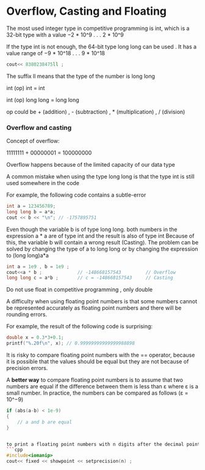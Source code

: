 # Overflow, Casting and Floating

The most used integer type in competitive programming is int, which is a 32-bit type with a value −2 * 10^9 . . . 2 * 10^9

If the type int is not enough, the 64-bit type long long can be used . It has a value range of −9 * 10^18 . . . 9 * 10^18
```cpp
cout<< 8380238475ll ;
```
The suffix ll means that the type of the number is long long

int (op) int = int 

int (op) long long = long long

op could be + (addition) , - (subtraction) , * (multiplication) , / (division)

### Overflow and casting

Concept of overflow:

11111111 + 00000001 = 100000000

Overflow happens because of the limited capacity of our data type


A common mistake when using the type long long is that the type int is still used somewhere in the code

For example, the following code contains a subtle-error
```cpp
int a = 123456789;
long long b = a*a;
cout << b << "\n"; // -1757895751
```
Even though the variable b is of type long long.
both numbers in the expression a * a are of type int and the result is also of type int 
Because of this, the variable b will contain a wrong result (Casting).
The problem can be solved by changing the type of a to long long or by changing the expression to (long long)a*a
```cpp
int a = 1e9 , b = 1e9 ;
cout<<a * b ;             // -148668157543         // Overflow 
long long c = a*b ;       // c = -148668157543     // Casting
```

Do not use float in competitive programming , only double

A difficulty when using floating point numbers is that some numbers cannot be represented accurately as floating point numbers
and there will be rounding errors.

For example, the result of the following code is surprising:
```cpp
double x = 0.3*3+0.1;
printf("%.20f\n", x); // 0.99999999999999988898
```
It is risky to compare floating point numbers with the == operator, because it is possible that the values should be equal 
but they are not because of precision errors.

A **better way** to compare floating point numbers is to assume that two numbers are equal if the difference between them 
is less than ε where ε is a small number.
In practice, the numbers can be compared as follows (ε = 10^−9)
```cpp
if (abs(a-b) < 1e-9) 
{
    // a and b are equal
}


to print a floating point numbers with n digits after the decimal point , we use
```cpp
#include<iomanip>
cout<< fixed << showpoint << setprecision(n) ;
```
